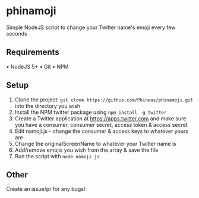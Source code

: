 # phinamoji
Simple NodeJS script to change your Twitter name's emoji every few seconds

## Requirements
• NodeJS 5+
• Git
• NPM

## Setup
1. Clone the project: `git clone https://github.com/Phineas/phinamoji.git` into the directory you wish
2. Install the NPM twitter package using `npm install -g twitter`
3. Create a Twitter application at https://apps.twitter.com and make sure you have a consumer, consumer secret, access token & access secret
4. Edit namoji.js - change the consumer & access keys to whatever yours are
5. Change the originalScreenName to whatever your Twitter name is
6. Add/remove emojis you wish from the array & save the file
7. Run the script with `node namoji.js`

## Other
Create an issue/pr for any bugs!
